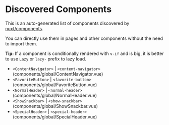 # Discovered Components

This is an auto-generated list of components discovered by [nuxt/components](https://github.com/nuxt/components).

You can directly use them in pages and other components without the need to import them.

**Tip:** If a component is conditionally rendered with `v-if` and is big, it is better to use `Lazy` or `lazy-` prefix to lazy load.

- `<ContentNavigator>` | `<content-navigator>` (components/global/ContentNavigator.vue)
- `<FavoriteButton>` | `<favorite-button>` (components/global/FavoriteButton.vue)
- `<NormalHeader>` | `<normal-header>` (components/global/NormalHeader.vue)
- `<ShowSnackbar>` | `<show-snackbar>` (components/global/ShowSnackbar.vue)
- `<SpecialHeader>` | `<special-header>` (components/global/SpecialHeader.vue)

